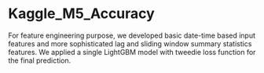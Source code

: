 # Kaggle_M5_Accuracy

For feature engineering purpose, we developed basic date-time based input features and more sophisticated lag and sliding window summary statistics features. We applied a single LightGBM model with tweedie loss function for the final prediction.
